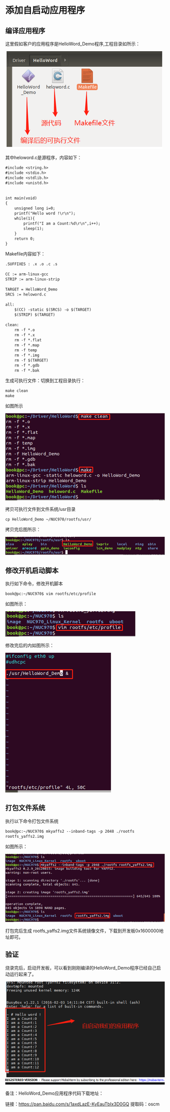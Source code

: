 # 添加自启动应用程序

## 编译应用程序

这里假如客户的应用程序是HelloWord_Demo程序,工程目录如所示：

![](media/39-1579357464869.png)

其中heloword.c是源程序，内容如下：

```
#include <string.h>
#include <stdio.h>
#include <stdlib.h>
#include <unistd.h>


int main(void)
{
	unsigned long i=0;
	printf("Hello word !\r\n");
	while(1){
		printf("I am a Count:%d\r\n",i++);
		sleep(1);
	}
	return 0;
}
```

Makefile内容如下：

```
.SUFFIXES : .x .o .c .s

CC := arm-linux-gcc
STRIP := arm-linux-strip

TARGET = HelloWord_Demo
SRCS := heloword.c

all: 
	$(CC) -static $(SRCS) -o $(TARGET)
	$(STRIP) $(TARGET) 

clean:
	rm -f *.o 
	rm -f *.x 
	rm -f *.flat
	rm -f *.map
	rm -f temp
	rm -f *.img
	rm -f $(TARGET)	
	rm -f *.gdb
	rm -f *.bak
```

生成可执行文件：切换到工程目录执行：

```
make clean
make
```

如图所示

![](media/40.png)

拷贝可执行文件到文件系统/usr目录

```
cp HelloWord_Demo ~/NUC970/rootfs/usr/
```

拷贝完后图所示：

![](media/41.png)

## 修改开机启动脚本

执行如下命令，修改开机脚本

```
book@pc:~/NUC970$ vim rootfs/etc/profile
```

如图所示：

![](media/43.png)

修改完后的内如图所示：



![](media/42.png)

## 打包文件系统

执行以下命令打包文件系统

```
book@pc:~/NUC970$ mkyaffs2 --inband-tags -p 2048 ./rootfs rootfs_yaffs2.img
```

如图所示：

![](media/44.png)

打包完后生成 rootfs_yaffs2.img文件系统镜像文件，下载到开发板0x1600000地址即可。

## 验证

烧录完后，启动开发板，可以看到刚刚编译的HelloWord_Demo程序已经自己启动运行起来了。

![](media/45.png)

备注：HelloWord_Demo应用程序代码下载地址：

链接：https://pan.baidu.com/s/1axdLazE-KyEauTbIx3D0GQ 
提取码：oscm 